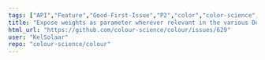 ```yaml
---
tags: ["API","Feature","Good-First-Issue","P2","color","color-science","color-space","color-spaces","colorspace","colorspaces","colour","colour-science","colour-space","colour-spaces","colourspace","colourspaces","data","dataset","datasets","python","spectral-data","spectral-dataset","spectral-datasets"]
title: "Expose weights as parameter wherever relevant in the various Delta E computation definitions."
html_url: "https://github.com/colour-science/colour/issues/629"
user: "KelSolaar"
repo: "colour-science/colour"
---
```


